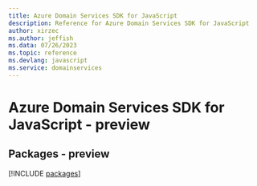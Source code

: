 ```yaml
---
title: Azure Domain Services SDK for JavaScript
description: Reference for Azure Domain Services SDK for JavaScript
author: xirzec
ms.author: jeffish
ms.data: 07/26/2023
ms.topic: reference
ms.devlang: javascript
ms.service: domainservices
---
```

# Azure Domain Services SDK for JavaScript - preview
## Packages - preview
[!INCLUDE [packages](domain-services-index.md)]